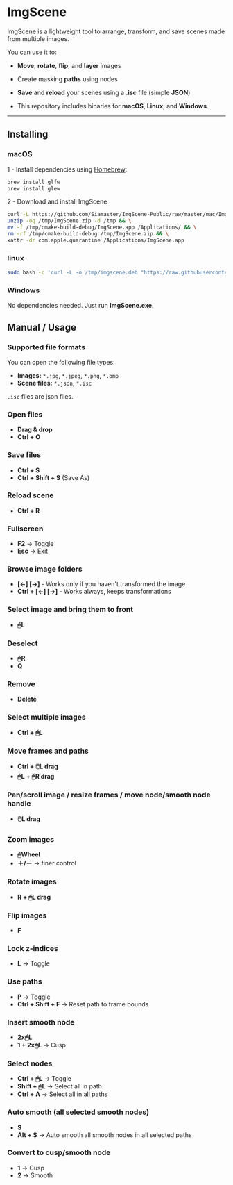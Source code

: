 # ImgScene

ImgScene is a lightweight tool to arrange, transform, and save scenes made from multiple images.

You can use it to:

- **Move**, **rotate**, **flip**, and **layer** images

- Create masking **paths** using nodes

- **Save** and **reload** your scenes using a **.isc** file (simple **JSON**)

- This repository includes binaries for **macOS**, **Linux**, and **Windows**.

---

## Installing


### macOS

1 - Install dependencies using [Homebrew](https://brew.sh):
```bash
brew install glfw
brew install glew
```

2 - Download and install ImgScene
```bash
curl -L https://github.com/Siamaster/ImgScene-Public/raw/master/mac/ImgScene.zip -o /tmp/ImgScene.zip && \
unzip -oq /tmp/ImgScene.zip -d /tmp && \
mv -f /tmp/cmake-build-debug/ImgScene.app /Applications/ && \
rm -rf /tmp/cmake-build-debug /tmp/ImgScene.zip && \
xattr -dr com.apple.quarantine /Applications/ImgScene.app
```

### linux

```bash
sudo bash -c 'curl -L -o /tmp/imgscene.deb "https://raw.githubusercontent.com/Siamaster/ImgScene-Public/master/linux/ImgScene.deb" && apt install -y /tmp/imgscene.deb || apt --fix-broken install -y && rm /tmp/imgscene.deb'
```

### Windows

No dependencies needed. Just run **ImgScene.exe**.

## Manual / Usage

### Supported file formats
You can open the following file types:

- **Images:** `*.jpg`, `*.jpeg`, `*.png`, `*.bmp`
- **Scene files:** `*.json`, `*.isc`

`.isc` files are json files.

### Open files

- **Drag & drop**
- **Ctrl + O**

### Save files
- **Ctrl + S**
- **Ctrl + Shift + S**  (Save As)

### Reload scene
- **Ctrl + R**

### Fullscreen
- **F2** -> Toggle
- **Esc** -> Exit

### Browse image folders

- **[←] [→]** - Works only if you haven't transformed the image
- **Ctrl + [←] [→]** - Works always, keeps transformations

### Select image and bring them to front

- **🖱L**

### Deselect

- **🖱R**
- **Q**

### Remove

- **Delete**

### Select multiple images

- **Ctrl + 🖱L**

### Move frames and paths

- **Ctrl + 🖱️L drag**
- **🖱L + 🖱R drag**

### Pan/scroll image / resize frames / move node/smooth node handle

- **🖱️L drag**

### Zoom images

- **🖱Wheel**
- **＋/－** -> finer control

### Rotate images

- **R + 🖱L drag**

### Flip images

- **F**

### Lock z-indices

- **L** -> Toggle

### Use paths

- **P** -> Toggle
- **Ctrl + Shift + F** -> Reset path to frame bounds

### Insert smooth node

- **2x🖱L**
- **1 + 2x🖱L** -> Cusp

### Select nodes

- **Ctrl + 🖱L** -> Toggle
- **Shift + 🖱L** -> Select all in path
- **Ctrl + A** -> Select all in all paths

### Auto smooth (all selected smooth nodes)

- **S**
- **Alt + S** -> Auto smooth all smooth nodes in all selected paths

### Convert to cusp/smooth node

- **1** -> Cusp
- **2** -> Smooth